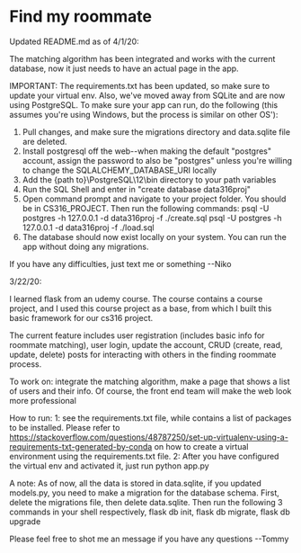 # Find my roommate

Updated README.md as of 4/1/20:

The matching algorithm has been integrated and works with the current database, now it just needs to have an actual page in the app.

IMPORTANT: The requirements.txt has been updated, so make sure to update your virtual env. Also, we've moved away from SQLite and are now using PostgreSQL. To make sure your app can run, do the following (this assumes you're using Windows, but the process is similar on other OS'):

1. Pull changes, and make sure the migrations directory and data.sqlite file are deleted.
2. Install postgresql off the web--when making the default "postgres" account, assign the password to also be "postgres" unless you're willing to change the SQLALCHEMY_DATABASE_URI locally
3. Add the {path to}\PostgreSQL\12\bin directory to your path variables
4. Run the SQL Shell and enter in "create database data316proj"
5. Open command prompt and navigate to your project folder. You should be in CS316_PROJECT. Then run the following commands:
    psql -U postgres -h 127.0.0.1 -d data316proj -f ./create.sql
    psql -U postgres -h 127.0.0.1 -d data316proj -f ./load.sql
6. The database should now exist locally on your system. You can run the app without doing any migrations.

If you have any difficulties, just text me or something --Niko


3/22/20:

I learned flask from an udemy course. The course contains a course project, and I used this course project as a base, from which I built this basic framework for our cs316 project.

The current feature includes user registration (includes basic info for roommate matching), user login, update the account, CRUD (create, read, update, delete) posts for interacting with others in the finding roommate process.

To work on: integrate the matching algorithm, make a page that shows a list of users and their info. Of course, the front end team will make the web look more professional

How to run: 1: see the requirements.txt file, while contains a list of packages to be installed. Please refer to https://stackoverflow.com/questions/48787250/set-up-virtualenv-using-a-requirements-txt-generated-by-conda on how to create a virtual environment using the requirements.txt file. 2: After you have configured the virtual env and activated it, just run python app.py

A note: As of now, all the data is stored in data.sqlite, if you updated models.py, you need to make a migration for the database schema. First, delete the migrations file, then delete data.sqlite. Then run the following 3 commands in your shell respectively, flask db init, flask db migrate, flask db upgrade

Please feel free to shot me an message if you have any questions --Tommy
